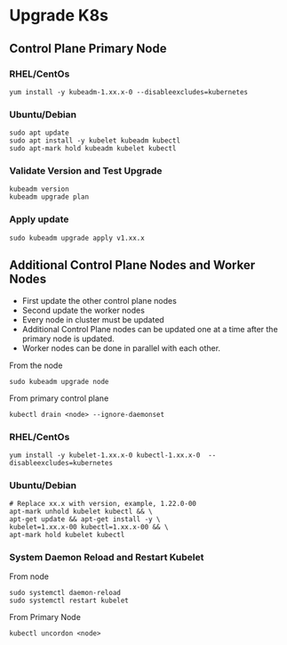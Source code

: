 # Upgrade K8s

## Control Plane Primary Node

### RHEL/CentOs
```
yum install -y kubeadm-1.xx.x-0 --disableexcludes=kubernetes
```
### Ubuntu/Debian
```
sudo apt update
sudo apt install -y kubelet kubeadm kubectl
sudo apt-mark hold kubeadm kubelet kubectl
```

### Validate Version and Test Upgrade
```
kubeadm version
kubeadm upgrade plan
```

### Apply update
```
sudo kubeadm upgrade apply v1.xx.x
```

## Additional Control Plane Nodes and Worker Nodes
- First update the other control plane nodes
- Second update the worker nodes
- Every node in cluster must be updated
- Additional Control Plane nodes can be updated one at a time after the primary node is updated.
- Worker nodes can be done in parallel with each other.

From the node
```
sudo kubeadm upgrade node
```

From primary control plane
```
kubectl drain <node> --ignore-daemonset
```

### RHEL/CentOs
```
yum install -y kubelet-1.xx.x-0 kubectl-1.xx.x-0  --disableexcludes=kubernetes
```

### Ubuntu/Debian
```
# Replace xx.x with version, example, 1.22.0-00
apt-mark unhold kubelet kubectl && \
apt-get update && apt-get install -y \
kubelet=1.xx.x-00 kubectl=1.xx.x-00 && \
apt-mark hold kubelet kubectl
```

### System Daemon Reload and Restart Kubelet
From node
```
sudo systemctl daemon-reload
sudo systemctl restart kubelet
```
From Primary Node
```
kubectl uncordon <node>
```


